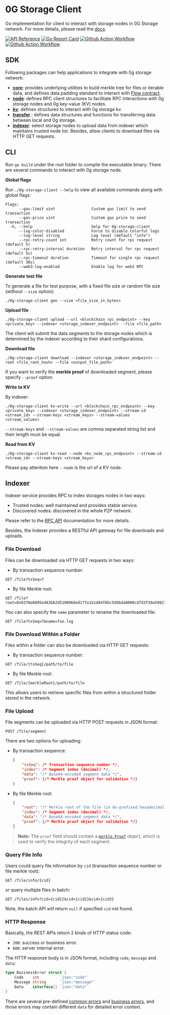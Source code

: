 # 0G Storage Client

Go implementation for client to interact with storage nodes in 0G Storage network. For more details, please read the [docs](https://docs.0g.ai/build-with-0g/storage-sdk).

[![API Reference](https://pkg.go.dev/badge/github.com/0glabs/0g-storage-client)](https://pkg.go.dev/github.com/0glabs/0g-storage-client)
[![Go Report Card](https://goreportcard.com/badge/github.com/0glabs/0g-storage-client)](https://goreportcard.com/report/github.com/0glabs/0g-storage-client)
[![Github Action Workflow](https://github.com/0glabs/0g-storage-client/actions/workflows/go.yml/badge.svg)](https://github.com/0glabs/0g-storage-client/actions/workflows/go.yml)
[![Github Action Workflow](https://github.com/0glabs/0g-storage-client/actions/workflows/tests.yml/badge.svg)](https://github.com/0glabs/0g-storage-client/actions/workflows/tests.yml)

## SDK

Following packages can help applications to integrate with 0g storage network:

- **[core](core)**: provides underlying utilities to build merkle tree for files or iterable data, and defines data padding standard to interact with [Flow contract](contract/contract.go).
- **[node](node)**: defines RPC client structures to facilitate RPC interactions with 0g storage nodes and 0g key-value (KV) nodes.
- **[kv](kv)**: defines structures to interact with 0g storage kv.
- **[transfer](transfer)** : defines data structures and functions for transferring data between local and 0g storage.
- **[indexer](indexer)**: select storage nodes to upload data from indexer which maintains trusted node list. Besides, allow clients to download files via HTTP GET requests.

## CLI

Run `go build` under the root folder to compile the executable binary. There are several commands to interact with 0g storage node.

**Global flags**

Run `./0g-storage-client --help` to view all available commands along with global flags:
```
Flags:
      --gas-limit uint                Custom gas limit to send transaction
      --gas-price uint                Custom gas price to send transaction
  -h, --help                          help for 0g-storage-client
      --log-color-disabled            Force to disable colorful logs
      --log-level string              Log level (default "info")
      --rpc-retry-count int           Retry count for rpc request (default 5)
      --rpc-retry-interval duration   Retry interval for rpc request (default 5s)
      --rpc-timeout duration          Timeout for single rpc request (default 30s)
      --web3-log-enabled              Enable log for web3 RPC
```

**Generate test file**

To generate a file for test purpose, with a fixed file size or random file size (without `--size` option):

```
./0g-storage-client gen --size <file_size_in_bytes>
```

**Upload file**

```
./0g-storage-client upload --url <blockchain_rpc_endpoint> --key <private_key> --indexer <storage_indexer_endpoint> --file <file_path>
```

The client will submit the data segments to the storage nodes which is determined by the indexer according to their shard configurations.

**Download file**
```
./0g-storage-client download --indexer <storage_indexer_endpoint> --root <file_root_hash> --file <output_file_path>
```

If you want to verify the **merkle proof** of downloaded segment, please specify `--proof` option.

**Write to KV**

By indexer:
```
./0g-storage-client kv-write --url <blockchain_rpc_endpoint> --key <private_key> --indexer <storage_indexer_endpoint> --stream-id <stream_id> --stream-keys <stream_keys> --stream-values <stream_values>
```

`--stream-keys` and `--stream-values` are comma separated string list and their length must be equal.

**Read from KV**

```
./0g-storage-client kv-read --node <kv_node_rpc_endpoint> --stream-id <stream_id> --stream-keys <stream_keys>
```

Please pay attention here `--node` is the url of a KV node.

## Indexer

Indexer service provides RPC to index storages nodes in two ways:

- Trusted nodes: well maintained and provides stable service.
- Discovered nodes: discovered in the whole P2P network.

Please refer to the [RPC API](https://docs.0g.ai/run-a-node/testnet-information) documentation for more details.

Besides, the Indexer provides a RESTful API gateway for file downloads and uploads.

### File Download

Files can be downloaded via HTTP GET requests in two ways:

- By transaction sequence number:

```
GET /file?txSeq=7
```

- By file Merkle root:

```
GET /file?root=0x0376e0d95e483b62d5100968ed17fe1b1d84f0bc5d9bda8000cdfd3f39a59927
```

You can also specify the `name` parameter to rename the downloaded file:

```
GET /file?txSeq=7&name=foo.log
```

### File Download Within a Folder

Files within a folder can also be downloaded via HTTP GET requests:

- By transaction sequence number:

```
GET /file/{txSeq}/path/to/file
```

- By file Merkle root:

```
GET /file/{merkleRoot}/path/to/file
```

This allows users to retrieve specific files from within a structured folder stored in the network.

### File Upload

File segments can be uploaded via HTTP POST requests in JSON format:

```
POST /file/segment
```

There are two options for uploading:

- By transaction sequence:

    ```json
    {
        "txSeq": /* Transaction sequence number */,
        "index": /* Segment index (decimal) */,
        "data": "/* Base64-encoded segment data */",
        "proof": {/* Merkle proof object for validation */}
    }
    ```
- By file Merkle root:

    ```json
    {
        "root": "/* Merkle root of the file (in 0x-prefixed hexadecimal) */",
        "index": /* Segment index (decimal) */,
        "data": "/* Base64-encoded segment data */",
        "proof": {/* Merkle proof object for validation */}
    }
    ```

> **Note:** The `proof` field should contain a [`merkle.Proof`](https://github.com/0glabs/0g-storage-client/blob/8780c5020928a79fb60ed7dea26a42d9876ecfae/core/merkle/proof.go#L20) object, which is used to verify the integrity of each segment.

### Query File Info

Users could query file information by `cid` (transaction sequence number or file merkle root):

```
GET /file/info/{cid}
```

or query multiple files in batch:

```
GET /files/info?cid={cid1}&cid={cid2}&cid={cid3}
```

Note, the batch API will return `null` if specified `cid` not found.

### HTTP Response

Basically, the REST APIs return 2 kinds of HTTP status code:

- `200`: success or business error.
- `600`: server internal error.

The HTTP response body is in JSON format, including `code`, `message` and `data`:

```go
type BusinessError struct {
	Code    int         `json:"code"`
	Message string      `json:"message"`
	Data    interface{} `json:"data"`
}
```

There are several pre-defined [common errors](/common/api/errors.go) and [business errors](/indexer/gateway/errors.go), and those errors may contain different `data` for detailed error context.

